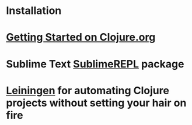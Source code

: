 # Installation

# [Getting Started on Clojure.org](http://clojure.org/getting_started)
# Sublime Text [SublimeREPL](https://github.com/wuub/SublimeREPL) package
# [Leiningen](https://github.com/technomancy/leiningen) for automating Clojure projects without setting your hair on fire